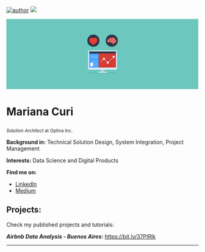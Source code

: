 [![author](https://img.shields.io/badge/author-mcuri-9cf)](https://www.linkedin.com/in/mmcuri) [![](https://img.shields.io/badge/contributions-welcome-brightgreen.svg?style=flat)](https://github.com/mmcuri/ds_handson/issues)

<p align="center">
  <img src="01_1_data.png" >
</p>

# Mariana Curi
<sub>*Solution Architect* at Optiva Inc.</sub>

**Background in:** Technical Solution Design, System Integration, Project Management

**Interests:** Data Science and Digital Products

**Find me on:**
* [LinkedIn](https://www.linkedin.com/in/mmcuri)
* [Medium](https://medium.com/@marimcuri)

## Projects:
Check my published projects and tutorials:

***Airbnb Data Analysis - Buenos Aires:*** https://bit.ly/37PIRlk

---




